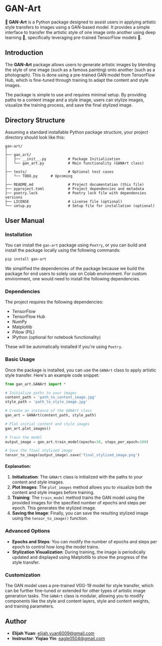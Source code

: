 # GAN-Art

**🎨 GAN-Art** is a Python package designed to assist users in applying artistic style transfers to images using a GAN-based model. It provides a simple interface to transfer the artistic style of one image onto another using deep learning 🧠, specifically leveraging pre-trained TensorFlow models 🤖.

## Introduction

The **GAN-Art** package allows users to generate artistic images by blending the style of one image (such as a famous painting) onto another (such as a photograph). This is done using a pre-trained GAN model from TensorFlow Hub, which is fine-tuned through training to adapt the content and style images.

The package is simple to use and requires minimal setup. By providing paths to a content image and a style image, users can stylize images, visualize the training process, and save the final stylized image.

## Directory Structure

Assuming a standard installable Python package structure, your project directory should look like this:

```plaintext
gan-art/
│
├── gan_art/
│   ├── __init__.py          # Package Initialization
│   └── gan_art.py           # Main functionality (GANArt class)
│
├── tests/                   # Optional test cases
│   └── TODO.py      # Upcoming
│
├── README.md                # Project documentation (this file)
├── pyproject.toml           # Project dependencies and metadata
├── poetry.lock              # Poetry lock file with dependencies versions
├── LICENSE                  # License file (optional)
└── setup.py                 # Setup file for installation (optional)
```

## User Manual

### Installation

You can install the `gan-art` package using `Poetry`, or you can build and install the package locally using the following commands:

```bash
pip install gan-art
```

We simplified the dependencies of the package because we build the package for end users to solely use on Colab environment. For custom environment, one would need to install the following dependencies.

### Dependencies

The project requires the following dependencies:
- TensorFlow
- TensorFlow Hub
- NumPy
- Matplotlib
- Pillow (PIL)
- IPython (optional for notebook functionality)

These will be automatically installed if you're using `Poetry`.

### Basic Usage

Once the package is installed, you can use the `GANArt` class to apply artistic style transfer. Here's an example code snippet:

```python
from gan_art.GANArt import *

# Initialize paths to your images
content_path = 'path_to_content_image.jpg'
style_path = 'path_to_style_image.jpg'

# Create an instance of the GANArt class
gan_art = GANArt(content_path, style_path)

# Plot initial content and style images
gan_art.plot_images()

# Train the model
output_image = gan_art.train_model(epochs=10, steps_per_epoch=100)

# Save the final stylized image
tensor_to_image(output_image).save('final_stylized_image.png')
```

#### Explanation:

1. **Initialization**: The `GANArt` class is initialized with the paths to your content and style images.
2. **Plot Images**: The `plot_images` method allows you to visualize both the content and style images before training.
3. **Training**: The `train_model` method trains the GAN model using the provided images for the specified number of epochs and steps per epoch. This generates the stylized image.
4. **Saving the Image**: Finally, you can save the resulting stylized image using the `tensor_to_image()` function.

### Advanced Options

- **Epochs and Steps**: You can modify the number of epochs and steps per epoch to control how long the model trains.
- **Stylization Visualization**: During training, the image is periodically updated and displayed using Matplotlib to show the progress of the style transfer.

### Customization

The GAN model uses a pre-trained VGG-19 model for style transfer, which can be further fine-tuned or extended for other types of artistic image generation tasks. The `GANArt` class is modular, allowing you to modify components like the style and content layers, style and content weights, and training parameters.

## Author

- **Elijah Yuan**: [elijah.yuan6009@gmail.com](mailto:elijah.yuan6009@gmail.com)
- **Instructor**: **Yiqiao Yin**: [eagle0504@gmail.com](mailto:eagle0504@gmail.com)